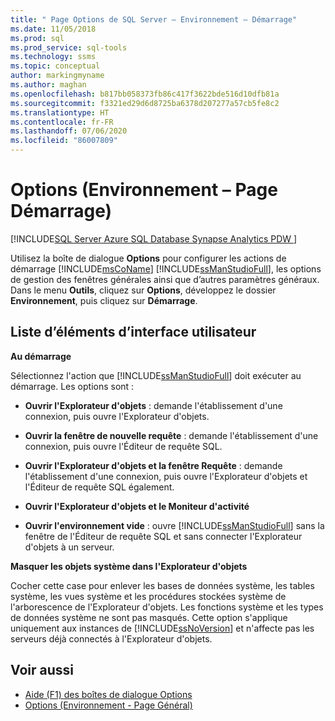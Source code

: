 ```yaml
---
title: " Page Options de SQL Server – Environnement – Démarrage"
ms.date: 11/05/2018
ms.prod: sql
ms.prod_service: sql-tools
ms.technology: ssms
ms.topic: conceptual
author: markingmyname
ms.author: maghan
ms.openlocfilehash: b817bb058373fb86c417f3622bde516d10dfb81a
ms.sourcegitcommit: f3321ed29d6d8725ba6378d207277a57cb5fe8c2
ms.translationtype: HT
ms.contentlocale: fr-FR
ms.lasthandoff: 07/06/2020
ms.locfileid: "86007809"
---
```

# <a name="options-environment---startup-page"></a>Options (Environnement – Page Démarrage)

[!INCLUDE[SQL Server Azure SQL Database Synapse Analytics PDW ](../../includes/applies-to-version/sql-asdb-asdbmi-asa-pdw.md)]

Utilisez la boîte de dialogue **Options** pour configurer les actions de démarrage [!INCLUDE[msCoName](../../includes/msconame_md.md)] [!INCLUDE[ssManStudioFull](../../includes/ssmanstudiofull-md.md)], les options de gestion des fenêtres générales ainsi que d’autres paramètres généraux. Dans le menu **Outils**, cliquez sur **Options**, développez le dossier **Environnement**, puis cliquez sur **Démarrage**.

## <a name="ui-element-list"></a>Liste d’éléments d’interface utilisateur

**Au démarrage**

Sélectionnez l'action que [!INCLUDE[ssManStudioFull](../../includes/ssmanstudiofull-md.md)] doit exécuter au démarrage. Les options sont :

- **Ouvrir l'Explorateur d'objets** : demande l'établissement d'une connexion, puis ouvre l'Explorateur d'objets.

- **Ouvrir la fenêtre de nouvelle requête** : demande l'établissement d'une connexion, puis ouvre l'Éditeur de requête SQL.

- **Ouvrir l'Explorateur d'objets et la fenêtre Requête** : demande l'établissement d'une connexion, puis ouvre l'Explorateur d'objets et l'Éditeur de requête SQL également.

- **Ouvrir l'Explorateur d'objets et le Moniteur d'activité**

- **Ouvrir l'environnement vide** : ouvre [!INCLUDE[ssManStudioFull](../../includes/ssmanstudiofull-md.md)] sans la fenêtre de l'Éditeur de requête SQL et sans connecter l'Explorateur d'objets à un serveur.

**Masquer les objets système dans l'Explorateur d'objets**

Cocher cette case pour enlever les bases de données système, les tables système, les vues système et les procédures stockées système de l'arborescence de l'Explorateur d'objets. Les fonctions système et les types de données système ne sont pas masqués. Cette option s'applique uniquement aux instances de [!INCLUDE[ssNoVersion](../../includes/ssnoversion-md.md)] et n'affecte pas les serveurs déjà connectés à l'Explorateur d'objets.

## <a name="see-also"></a>Voir aussi

- [Aide (F1) des boîtes de dialogue Options](options-dialog-boxes-f1-help.md)
- [Options (Environnement - Page Général)](options-environment-general-page.md)
